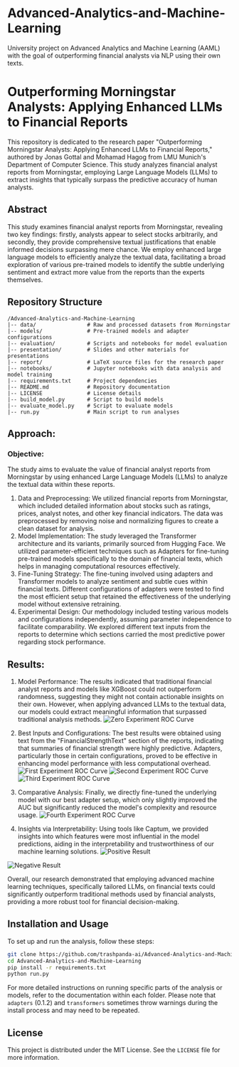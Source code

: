 # Advanced-Analytics-and-Machine-Learning
University project on Advanced Analytics and Machine Learning (AAML) with the goal of outperforming financial analysts via NLP using their own texts.

# Outperforming Morningstar Analysts: Applying Enhanced LLMs to Financial Reports

This repository is dedicated to the research paper "Outperforming Morningstar Analysts: Applying Enhanced LLMs to Financial Reports," authored by Jonas Gottal and Mohamad Hagog from LMU Munich's Department of Computer Science. This study analyzes financial analyst reports from Morningstar, employing Large Language Models (LLMs) to extract insights that typically surpass the predictive accuracy of human analysts.

## Abstract
This study examines financial analyst reports from Morningstar, revealing two key findings: firstly, analysts appear to select stocks arbitrarily, and secondly, they provide comprehensive textual justifications that enable informed decisions surpassing mere chance. We employ enhanced large language models to efficiently analyze the textual data, facilitating a broad exploration of various pre-trained models to identify the subtle underlying sentiment and extract more value from the reports than the experts themselves.

## Repository Structure
```
/Advanced-Analytics-and-Machine-Learning
|-- data/                # Raw and processed datasets from Morningstar
|-- models/              # Pre-trained models and adapter configurations
|-- evaluation/          # Scripts and notebooks for model evaluation
|-- presentation/        # Slides and other materials for presentations
|-- report/              # LaTeX source files for the research paper
|-- notebooks/           # Jupyter notebooks with data analysis and model training
|-- requirements.txt     # Project dependencies
|-- README.md            # Repository documentation
|-- LICENSE              # License details
|-- build_model.py       # Script to build models
|-- evaluate_model.py    # Script to evaluate models
|-- run.py               # Main script to run analyses
```

## Approach:
### Objective: 
The study aims to evaluate the value of financial analyst reports from Morningstar by using enhanced Large Language Models (LLMs) to analyze the textual data within these reports.

1. Data and Preprocessing: We utilized financial reports from Morningstar, which included detailed information about stocks such as ratings, prices, analyst notes, and other key financial indicators. The data was preprocessed by removing noise and normalizing figures to create a clean dataset for analysis.
1. Model Implementation: The study leveraged the Transformer architecture and its variants, primarily sourced from Hugging Face. We utilized parameter-efficient techniques such as Adapters for fine-tuning pre-trained models specifically to the domain of financial texts, which helps in managing computational resources effectively.
1. Fine-Tuning Strategy: The fine-tuning involved using adapters and Transformer models to analyze sentiment and subtle cues within financial texts. Different configurations of adapters were tested to find the most efficient setup that retained the effectiveness of the underlying model without extensive retraining.
1. Experimental Design: Our methodology included testing various models and configurations independently, assuming parameter independence to facilitate comparability. We explored different text inputs from the reports to determine which sections carried the most predictive power regarding stock performance.


## Results:
1. Model Performance: The results indicated that traditional financial analyst reports and models like XGBoost could not outperform randomness, suggesting they might not contain actionable insights on their own. However, when applying advanced LLMs to the textual data, our models could extract meaningful information that surpassed traditional analysis methods.
![Zero Experiment ROC Curve](https://github.com/trashpanda-ai/Advanced-Analytics-and-Machine-Learning/blob/ddd31424ede190bffc22f1d5721c70d4357f0181/3.%20evaluation/roc_curves/Zero%20Experiment.png?raw=true)

1. Best Inputs and Configurations: The best results were obtained using text from the "FinancialStrengthText" section of the reports, indicating that summaries of financial strength were highly predictive. Adapters, particularly those in certain configurations, proved to be effective in enhancing model performance with less computational overhead.
![First Experiment ROC Curve](https://github.com/trashpanda-ai/Advanced-Analytics-and-Machine-Learning/blob/2498a56414612f90eb08d9548abb8667f38b35a9/3.%20evaluation/roc_curves/First%20Experiment.png?raw=true)
![Second Experiment ROC Curve](https://github.com/trashpanda-ai/Advanced-Analytics-and-Machine-Learning/blob/2498a56414612f90eb08d9548abb8667f38b35a9/3.%20evaluation/roc_curves/Second%20Experiment.png?raw=true)
![Third Experiment ROC Curve](https://github.com/trashpanda-ai/Advanced-Analytics-and-Machine-Learning/blob/2498a56414612f90eb08d9548abb8667f38b35a9/3.%20evaluation/roc_curves/Third%20Experiment.png?raw=true)

1. Comparative Analysis: Finally, we directly fine-tuned the underlying model with our best adapter setup, which only slightly improved the AUC but significantly reduced the model's complexity and resource usage.
![Fourth Experiment ROC Curve](https://github.com/trashpanda-ai/Advanced-Analytics-and-Machine-Learning/blob/71bd69a88764a5958010c133096a41c742edb5e4/3.%20evaluation/roc_curves/Fourth%20Experiment.png?raw=true)
1. Insights via Interpretability: Using tools like Captum, we provided insights into which features were most influential in the model predictions, aiding in the interpretability and trustworthiness of our machine learning solutions.
![Positive Result](https://github.com/trashpanda-ai/Advanced-Analytics-and-Machine-Learning/blob/5da765c6771ffc825dc7bd39d4c6f4b7d4096a4b/5.%20report/pictures/high_1.png?raw=true)

![Negative Result](https://github.com/trashpanda-ai/Advanced-Analytics-and-Machine-Learning/blob/5da765c6771ffc825dc7bd39d4c6f4b7d4096a4b/5.%20report/pictures/low_3.png?raw=true)


Overall, our research demonstrated that employing advanced machine learning techniques, specifically tailored LLMs, on financial texts could significantly outperform traditional methods used by financial analysts, providing a more robust tool for financial decision-making.

## Installation and Usage
To set up and run the analysis, follow these steps:
```bash
git clone https://github.com/trashpanda-ai/Advanced-Analytics-and-Machine-Learning.git
cd Advanced-Analytics-and-Machine-Learning
pip install -r requirements.txt
python run.py
```

For more detailed instructions on running specific parts of the analysis or models, refer to the documentation within each folder. Please note that ```adapters``` (0.1.2) and ```transformers``` sometimes throw warnings during the install process and may need to be repeated.

## License
This project is distributed under the MIT License. See the `LICENSE` file for more information.
